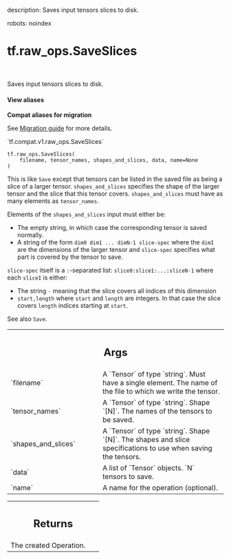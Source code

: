 description: Saves input tensors slices to disk.

robots: noindex

# tf.raw_ops.SaveSlices

<!-- Insert buttons and diff -->

<table class="tfo-notebook-buttons tfo-api nocontent" align="left">

</table>



Saves input tensors slices to disk.

<section class="expandable">
  <h4 class="showalways">View aliases</h4>
  <p>
<b>Compat aliases for migration</b>
<p>See
<a href="https://www.tensorflow.org/guide/migrate">Migration guide</a> for
more details.</p>
<p>`tf.compat.v1.raw_ops.SaveSlices`</p>
</p>
</section>

<pre class="devsite-click-to-copy prettyprint lang-py tfo-signature-link">
<code>tf.raw_ops.SaveSlices(
    filename, tensor_names, shapes_and_slices, data, name=None
)
</code></pre>



<!-- Placeholder for "Used in" -->

This is like `Save` except that tensors can be listed in the saved file as being
a slice of a larger tensor.  `shapes_and_slices` specifies the shape of the
larger tensor and the slice that this tensor covers. `shapes_and_slices` must
have as many elements as `tensor_names`.

Elements of the `shapes_and_slices` input must either be:

*  The empty string, in which case the corresponding tensor is
   saved normally.
*  A string of the form `dim0 dim1 ... dimN-1 slice-spec` where the
   `dimI` are the dimensions of the larger tensor and `slice-spec`
   specifies what part is covered by the tensor to save.

`slice-spec` itself is a `:`-separated list: `slice0:slice1:...:sliceN-1`
where each `sliceI` is either:

*  The string `-` meaning that the slice covers all indices of this dimension
*  `start,length` where `start` and `length` are integers.  In that
   case the slice covers `length` indices starting at `start`.

See also `Save`.

<!-- Tabular view -->
 <table class="responsive fixed orange">
<colgroup><col width="214px"><col></colgroup>
<tr><th colspan="2"><h2 class="add-link">Args</h2></th></tr>

<tr>
<td>
`filename`
</td>
<td>
A `Tensor` of type `string`.
Must have a single element. The name of the file to which we write the
tensor.
</td>
</tr><tr>
<td>
`tensor_names`
</td>
<td>
A `Tensor` of type `string`.
Shape `[N]`. The names of the tensors to be saved.
</td>
</tr><tr>
<td>
`shapes_and_slices`
</td>
<td>
A `Tensor` of type `string`.
Shape `[N]`.  The shapes and slice specifications to use when
saving the tensors.
</td>
</tr><tr>
<td>
`data`
</td>
<td>
A list of `Tensor` objects. `N` tensors to save.
</td>
</tr><tr>
<td>
`name`
</td>
<td>
A name for the operation (optional).
</td>
</tr>
</table>



<!-- Tabular view -->
 <table class="responsive fixed orange">
<colgroup><col width="214px"><col></colgroup>
<tr><th colspan="2"><h2 class="add-link">Returns</h2></th></tr>
<tr class="alt">
<td colspan="2">
The created Operation.
</td>
</tr>

</table>

